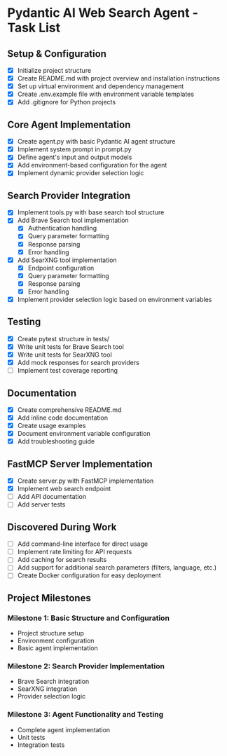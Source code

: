 # Pydantic AI Web Search Agent - Task List

## Setup & Configuration
- [x] Initialize project structure
- [X] Create README.md with project overview and installation instructions
- [x] Set up virtual environment and dependency management
- [x] Create .env.example file with environment variable templates
- [X] Add .gitignore for Python projects

## Core Agent Implementation
- [x] Create agent.py with basic Pydantic AI agent structure
- [x] Implement system prompt in prompt.py
- [x] Define agent's input and output models
- [x] Add environment-based configuration for the agent
- [x] Implement dynamic provider selection logic

## Search Provider Integration
- [x] Implement tools.py with base search tool structure
- [x] Add Brave Search tool implementation
  - [x] Authentication handling
  - [x] Query parameter formatting
  - [x] Response parsing
  - [x] Error handling
- [x] Add SearXNG tool implementation
  - [x] Endpoint configuration
  - [x] Query parameter formatting
  - [x] Response parsing
  - [x] Error handling
- [x] Implement provider selection logic based on environment variables

## Testing
- [x] Create pytest structure in tests/
- [x] Write unit tests for Brave Search tool
- [x] Write unit tests for SearXNG tool
- [x] Add mock responses for search providers
- [ ] Implement test coverage reporting

## Documentation
- [X] Create comprehensive README.md
- [x] Add inline code documentation
- [X] Create usage examples
- [X] Document environment variable configuration
- [x] Add troubleshooting guide

## FastMCP Server Implementation
- [x] Create server.py with FastMCP implementation
- [x] Implement web search endpoint
- [ ] Add API documentation
- [ ] Add server tests

## Discovered During Work
- [ ] Add command-line interface for direct usage
- [ ] Implement rate limiting for API requests
- [ ] Add caching for search results
- [ ] Add support for additional search parameters (filters, language, etc.)
- [ ] Create Docker configuration for easy deployment

## Project Milestones

### Milestone 1: Basic Structure and Configuration
- Project structure setup
- Environment configuration
- Basic agent implementation

### Milestone 2: Search Provider Implementation
- Brave Search integration
- SearXNG integration
- Provider selection logic

### Milestone 3: Agent Functionality and Testing
- Complete agent implementation
- Unit tests
- Integration tests